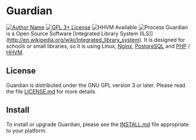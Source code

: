 Guardian
=================
[![Author Name](https://img.shields.io/badge/author-tonyhhyip-brightgreen.svg?style=plastic)](https://github.com/tonyhhyip/)
[![GPL 3+ License](https://img.shields.io/badge/License-GPL%203%2B-brightgreen.svg?style=plastic)](LICENSE.md)
![HHVM Available](https://img.shields.io/badge/hhvm-100%25-brightgreen.svg?style=plastic)
![Process](https://img.shields.io/badge/Process-building-lightgrey.svg?style=plastic)
Guardian is a Open Source Software [Integrated Library System (ILS)] (http://en.wikipedia.org/wiki/Integrated_library_system).
It is designed for schools or small libraries,
so it is using Linux, [Nginx](https://nginx.org/en), [PostgreSQL](https://www.postgresql.org/) and [PHP](https://php.net/) / [HHVM](https://hhvm.com/).

License
--------------------
Guardian is distributed under the GNU GPL version 3 or later.
Please read the file [LICENSE.md](LICENSE.md) for more details.

Install
--------------------
To install or upgrade Guardian, please see the [INSTALL.md](INSTALL.md) file appropriate
to your platform.
